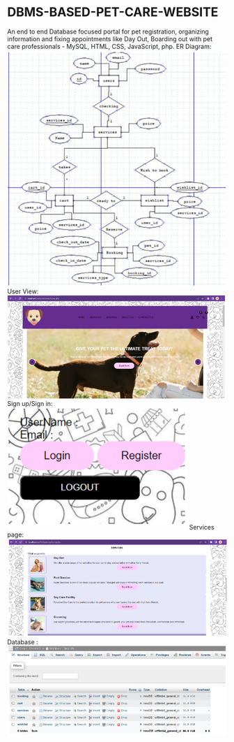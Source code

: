# DBMS-BASED-PET-CARE-WEBSITE
An end to end Database focused portal for pet registration, organizing information and fixing appointments like Day Out, Boarding out with pet care professionals - MySQL, HTML, CSS, JavaScript, php.
ER Diagram:
![ER Diagram Image](https://github.com/sahanprakash00/DBMS-BASED-PET-CARE-WEBSITE/blob/017b558b9acf1197072dff00a31bc0bc5307fb04/pet%20website/website%20view/er%20diagram.png)
User View:
![Userview Image](https://github.com/sahanprakash00/DBMS-BASED-PET-CARE-WEBSITE/blob/017b558b9acf1197072dff00a31bc0bc5307fb04/pet%20website/website%20view/Userview.png)
Sign up/Sign in:
![Signup signin Image](https://github.com/sahanprakash00/DBMS-BASED-PET-CARE-WEBSITE/blob/017b558b9acf1197072dff00a31bc0bc5307fb04/pet%20website/website%20view/Signup%20signin.png)
Services page:
![Services Image](https://github.com/sahanprakash00/DBMS-BASED-PET-CARE-WEBSITE/blob/017b558b9acf1197072dff00a31bc0bc5307fb04/pet%20website/website%20view/Services.png)
Database :
![Database Image](https://raw.githubusercontent.com/sahanprakash00/DBMS-BASED-PET-CARE-WEBSITE/608a302cb005f7465c8b71bdc326d7e4c823f309/pet%20website/website%20view/Database.png)
